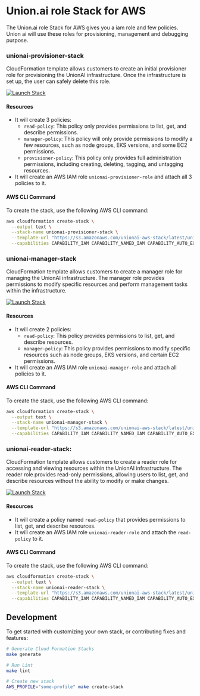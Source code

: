 # Union.ai role Stack for AWS

The Union.ai role Stack for AWS gives you a iam role and few policies. Union ai will use these roles for provisioning, management and debugging purpose.

### unionai-provisioner-stack
CloudFormation template allows customers to create an initial provisioner role for provisioning the UnionAI infrastructure. Once the infrastructure is set up, the user can safely delete this role.

[![Launch Stack](https://s3.amazonaws.com/cloudformation-examples/cloudformation-launch-stack.png)](https://s3.amazonaws.com/unionai-aws-stack/latest/unionai-provisioner-stack.yml)

#### Resources
- It will create 3 policies:
   - `read-policy`: This policy only provides permissions to list, get, and describe permissions.
   - `manager-policy`: This policy will only provide permissions to modify a few resources, such as node groups, EKS versions, and some EC2 permissions.
   - `provisioner-policy`: This policy only provides full administration permissions, including creating, deleting, tagging, and untagging resources.
- It will create an AWS IAM role `unionai-provisioner-role` and attach all 3 policies to it.

#### AWS CLI Command
To create the stack, use the following AWS CLI command:

```bash
aws cloudformation create-stack \
  --output text \
  --stack-name unionai-provisioner-stack \
  --template-url "https://s3.amazonaws.com/unionai-aws-stack/latest/unionai-provisioner-stack.yml" \
  --capabilities CAPABILITY_IAM CAPABILITY_NAMED_IAM CAPABILITY_AUTO_EXPAND
```

### unionai-manager-stack
CloudFormation template allows customers to create a manager role for managing the UnionAI infrastructure. The manager role provides permissions to modify specific resources and perform management tasks within the infrastructure.

[![Launch Stack](https://s3.amazonaws.com/cloudformation-examples/cloudformation-launch-stack.png)](https://s3.amazonaws.com/unionai-aws-stack/latest/unionai-manager-stack.yml)

#### Resources
- It will create 2 policies:
   - `read-policy`: This policy provides permissions to list, get, and describe resources.
   - `manager-policy`: This policy provides permissions to modify specific resources such as node groups, EKS versions, and certain EC2 permissions.
- It will create an AWS IAM role `unionai-manager-role` and attach all policies to it.

#### AWS CLI Command
To create the stack, use the following AWS CLI command:

```bash
aws cloudformation create-stack \
  --output text \
  --stack-name unionai-manager-stack \
  --template-url "https://s3.amazonaws.com/unionai-aws-stack/latest/unionai-manager-stack.yml" \
  --capabilities CAPABILITY_IAM CAPABILITY_NAMED_IAM CAPABILITY_AUTO_EXPAND
```

### unionai-reader-stack:
CloudFormation template allows customers to create a reader role for accessing and viewing resources within the UnionAI infrastructure. The reader role provides read-only permissions, allowing users to list, get, and describe resources without the ability to modify or make changes.

[![Launch Stack](https://s3.amazonaws.com/cloudformation-examples/cloudformation-launch-stack.png)](https://s3.amazonaws.com/unionai-aws-stack/latest/unionai-reader-stack.yml)

#### Resources
- It will create a policy named `read-policy` that provides permissions to list, get, and describe resources.
- It will create an AWS IAM role `unionai-reader-role` and attach the `read-policy` to it.

#### AWS CLI Command
To create the stack, use the following AWS CLI command:

```bash
aws cloudformation create-stack \
  --output text \
  --stack-name unionai-reader-stack \
  --template-url "https://s3.amazonaws.com/unionai-aws-stack/latest/unionai-reader-stack.yml" \
  --capabilities CAPABILITY_IAM CAPABILITY_NAMED_IAM CAPABILITY_AUTO_EXPAND
```

## Development
To get started with customizing your own stack, or contributing fixes and features:

```bash
# Generate Cloud Formation Stacks
make generate

# Run Lint
make lint

# Create new stack
AWS_PROFILE="some-profile" make create-stack
```
